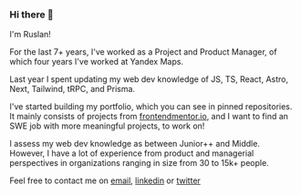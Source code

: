 ### Hi there 👋

I'm Ruslan! 

For the last 7+ years, I've worked as a Project and Product Manager, of which four years I've worked at Yandex Maps.

Last year I spent updating my web dev knowledge of JS, TS, React, Astro, Next, Tailwind, tRPC, and Prisma. 

I've started building my portfolio, which you can see in pinned repositories. It mainly consists of projects from [frontendmentor.io](https://www.frontendmentor.io/), and I want to find an SWE job with more meaningful projects, to work on! 

I assess my web dev knowledge as between Junior++ and Middle. However, I have a lot of experience from product and managerial perspectives in organizations ranging in size from 30 to 15k+ people.

Feel free to contact me on [email](mailto:ruslan.msv@gmail.com), [linkedin](https://linkedin.com/in/ruslanmsv) or [twitter](https://twitter.com/ruslanmsv)
